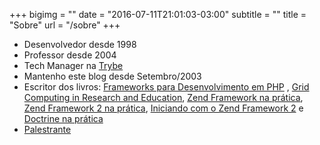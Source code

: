 +++
bigimg = ""
date = "2016-07-11T21:01:03-03:00"
subtitle = ""
title = "Sobre"
url = "/sobre"
+++

* Desenvolvedor desde 1998
* Professor desde 2004
* Tech Manager na [Trybe](https://www.betrybe.com)
* Mantenho este blog desde Setembro/2003
* Escritor dos livros: [Frameworks para Desenvolvimento em PHP](http://www.novateceditora.com.br/livros/frameworks/) , [Grid Computing in Research and Education](http://www.redbooks.ibm.com/abstracts/sg246649.html), [Zend Framework na prática](http://www.zfnapratica.com.br/), [Zend Framework 2 na prática](https://leanpub.com/zend-framework2-na-pratica), [Iniciando com o Zend Framework 2](https://leanpub.com/iniciando-zf2) e [Doctrine na prática](http://leanpub.com/doctrine-na-pratica)
* [Palestrante](/palestras)
